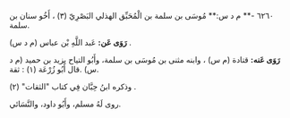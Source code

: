 ٦٢٦٠ -** م د س:** مُوسَى بن سلمة بن الْمُحَبِّق الهذلي البَصْرِيّ (٣) ، أَخُو سنان بن سلمة.

**رَوَى عَن:** عَبد اللَّهِ بْن عباس (م د س) .

**رَوَى عَنه:** قتادة (م س) ، وابنه مثنى بن مُوسَى بن سلمة، وأَبُو التياح يزيد بن حميد (م د س) .قال أَبُو زُرْعَة (١) : ثقة.

وذكره ابنُ حِبَّان فِي كتاب "الثقات" (٢) .

روى لَهُ مسلم، وأَبُو داود، والنَّسَائي.